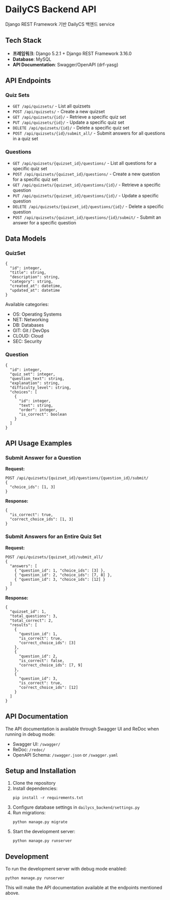 # DailyCS Backend API
Django REST Framework 기반 DailyCS 백엔드 service  

## Tech Stack

- **프레임워크**: Django 5.2.1 + Django REST Framework 3.16.0
- **Database**: MySQL
- **API Documentation**: Swagger/OpenAPI (drf-yasg)

## API Endpoints

### Quiz Sets

- `GET /api/quizsets/` - List all quizsets
- `POST /api/quizsets/` - Create a new quizset
- `GET /api/quizsets/{id}/` - Retrieve a specific quiz set
- `PUT /api/quizsets/{id}/` - Update a specific quiz set
- `DELETE /api/quizsets/{id}/` - Delete a specific quiz set
- `POST /api/quizsets/{id}/submit_all/` - Submit answers for all questions in a quiz set

### Questions

- `GET /api/quizsets/{quizset_id}/questions/` - List all questions for a specific quiz set
- `POST /api/quizsets/{quizset_id}/questions/` - Create a new question for a specific quiz set
- `GET /api/quizsets/{quizset_id}/questions/{id}/` - Retrieve a specific question
- `PUT /api/quizsets/{quizset_id}/questions/{id}/` - Update a specific question
- `DELETE /api/quizsets/{quizset_id}/questions/{id}/` - Delete a specific question
- `POST /api/quizsets/{quizset_id}/questions/{id}/submit/` - Submit an answer for a specific question

## Data Models

### QuizSet

```
{
  "id": integer,
  "title": string,
  "description": string,
  "category": string,
  "created_at": datetime,
  "updated_at": datetime
}
```

Available categories:
- OS: Operating Systems
- NET: Networking
- DB: Databases
- GIT: Git / DevOps
- CLOUD: Cloud
- SEC: Security

### Question

```
{
  "id": integer,
  "quiz_set": integer,
  "question_text": string,
  "explanation": string,
  "difficulty_level": string,
  "choices": [
    {
      "id": integer,
      "text": string,
      "order": integer,
      "is_correct": boolean
    }
  ]
}
```

## API Usage Examples

### Submit Answer for a Question

**Request:**
```
POST /api/quizsets/{quizset_id}/questions/{question_id}/submit/
{
  "choice_ids": [1, 3]
}
```

**Response:**
```
{
  "is_correct": true,
  "correct_choice_ids": [1, 3]
}
```

### Submit Answers for an Entire Quiz Set

**Request:**
```
POST /api/quizsets/{quizset_id}/submit_all/
{
  "answers": [
    { "question_id": 1, "choice_ids": [3] },
    { "question_id": 2, "choice_ids": [7, 8] },
    { "question_id": 3, "choice_ids": [12] }
  ]
}
```

**Response:**
```
{
  "quizset_id": 1,
  "total_questions": 3,
  "total_correct": 2,
  "results": [
    {
      "question_id": 1,
      "is_correct": true,
      "correct_choice_ids": [3]
    },
    {
      "question_id": 2,
      "is_correct": false,
      "correct_choice_ids": [7, 9]
    },
    {
      "question_id": 3,
      "is_correct": true,
      "correct_choice_ids": [12]
    }
  ]
}
```

## API Documentation

The API documentation is available through Swagger UI and ReDoc when running in debug mode:

- Swagger UI: `/swagger/`
- ReDoc: `/redoc/`
- OpenAPI Schema: `/swagger.json` or `/swagger.yaml`

## Setup and Installation

1. Clone the repository
2. Install dependencies:
   ```
   pip install -r requirements.txt
   ```
3. Configure database settings in `dailycs_backend/settings.py`
4. Run migrations:
   ```
   python manage.py migrate
   ```
5. Start the development server:
   ```
   python manage.py runserver
   ```

## Development

To run the development server with debug mode enabled:

```
python manage.py runserver
```

This will make the API documentation available at the endpoints mentioned above.